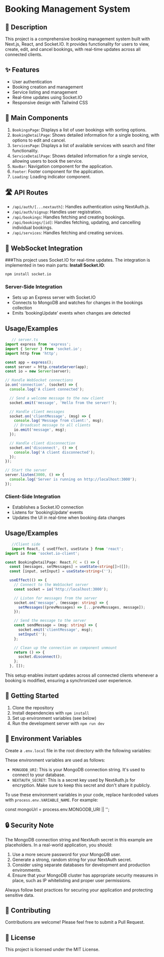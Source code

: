 # Booking Management System

## 📝 Description

This project is a comprehensive booking management system built with Next.js, React, and Socket.IO. It provides functionality for users to view, create, edit, and cancel bookings, with real-time updates across all connected clients.

## ✨ Features

- User authentication
- Booking creation and management
- Service listing and management
- Real-time updates using Socket.IO
- Responsive design with Tailwind CSS

## 🚀 Main Components

1. `BookingsPage`: Displays a list of user bookings with sorting options.
2. `BookingDetailPage`: Shows detailed information for a single booking, with options to edit and cancel.
3. `ServicesPage`: Displays a list of available services with search and filter functionality.
4. `ServiceDetailPage`: Shows detailed information for a single service, allowing users to book the service.
5. `NavBar`: Navigation component for the application.
6. `Footer`: Footer component for the application.
7. `Loading`: Loading indicator component.

## 🛣️ API Routes

- `/api/auth/[...nextauth]`: Handles authentication using NextAuth.js.
- `/api/auth/signup`: Handles user registration.
- `/api/bookings`: Handles fetching and creating bookings.
- `/api/bookings/[id]`: Handles fetching, updating, and cancelling individual bookings.
- `/api/services`: Handles fetching and creating services.

## 🔌 WebSocket Integration
###This project uses Socket.IO for real-time updates. The integration is implemented in two main parts:
**Install Socket.IO**:
   ```bash
   npm install socket.io
```
### Server-Side Integration
   - Sets up an Express server with Socket.IO
   - Connects to MongoDB and watches for changes in the bookings collection
   - Emits 'bookingUpdate' events when changes are detected

  
## Usage/Examples
```typescript
   // server.ts
import express from 'express';
import { Server } from 'socket.io';
import http from 'http';

const app = express();
const server = http.createServer(app);
const io = new Server(server);

// Handle WebSocket connections
io.on('connection', (socket) => {
  console.log('A client connected');

  // Send a welcome message to the new client
  socket.emit('message', 'Hello from the server!');

  // Handle client messages
  socket.on('clientMessage', (msg) => {
    console.log('Message from client:', msg);
    // Broadcast message to all clients
    io.emit('message', msg);
  });

  // Handle client disconnection
  socket.on('disconnect', () => {
    console.log('A client disconnected');
  });
});

// Start the server
server.listen(3000, () => {
  console.log('Server is running on http://localhost:3000');
});

```
### Client-Side Integration
   - Establishes a Socket.IO connection
   - Listens for 'bookingUpdate' events
   - Updates the UI in real-time when booking data changes

## Usage/Examples
```typescript
   //Client side
   import React, { useEffect, useState } from 'react';
import io from 'socket.io-client';

const BookingDetailPage: React.FC = () => {
  const [messages, setMessages] = useState<string[]>([]);
  const [input, setInput] = useState<string>('');

  useEffect(() => {
    // Connect to the WebSocket server
    const socket = io('http://localhost:3000');

    // Listen for messages from the server
    socket.on('message', (message: string) => {
      setMessages((prevMessages) => [...prevMessages, message]);
    });

    // Send the message to the server
    const sendMessage = (msg: string) => {
      socket.emit('clientMessage', msg);
      setInput('');
    };

    // Clean up the connection on component unmount
    return () => {
      socket.disconnect();
    };
  }, []);

```
This setup enables instant updates across all connected clients whenever a booking is modified, ensuring a synchronized user experience.

## 🏁 Getting Started

1. Clone the repository
2. Install dependencies with `npm install`
3. Set up environment variables (see below)
4. Run the development server with `npm run dev`

## 🔐 Environment Variables

Create a `.env.local` file in the root directory with the following variables:

These environment variables are used as follows:

- `MONGODB_URI`: This is your MongoDB connection string. It's used to connect to your database.
- `NEXTAUTH_SECRET`: This is a secret key used by NextAuth.js for encryption. Make sure to keep this secret and don't share it publicly.


To use these environment variables in your code, replace hardcoded values with `process.env.VARIABLE_NAME`. For example:

const mongoUrl = process.env.MONGODB_URI || '';


## 🔒 Security Note

The MongoDB connection string and NextAuth secret in this example are placeholders. In a real-world application, you should:

1. Use a more secure password for your MongoDB user.
2. Generate a strong, random string for your NextAuth secret.
3. Consider using separate databases for development and production environments.
4. Ensure that your MongoDB cluster has appropriate security measures in place, such as IP whitelisting and proper user permissions.

Always follow best practices for securing your application and protecting sensitive data.

## 🤝 Contributing

Contributions are welcome! Please feel free to submit a Pull Request.

## 📄 License

This project is licensed under the MIT License.
